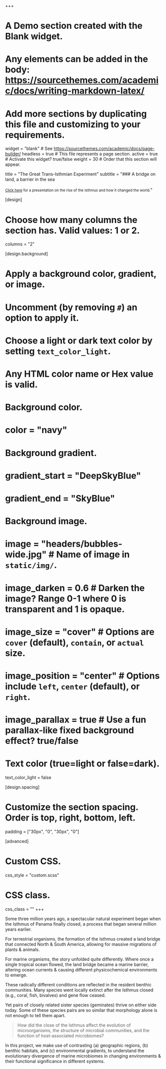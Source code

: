+++
# A Demo section created with the Blank widget.
# Any elements can be added in the body: https://sourcethemes.com/academic/docs/writing-markdown-latex/
# Add more sections by duplicating this file and customizing to your requirements.

widget = "blank"  # See https://sourcethemes.com/academic/docs/page-builder/
headless = true  # This file represents a page section.
active = true  # Activate this widget? true/false
weight = 30  # Order that this section will appear.

title = "The Great Trans-Isthmian Experiment"
subtitle = "### A bridge on land, a barrier in the sea <br/> <br/>  <small>[Click here](/talk/the-isthmus//) for a presentation on the rise of the Isthmus and how it changed the world.</small>"

[design]
  # Choose how many columns the section has. Valid values: 1 or 2.
  columns = "2"

[design.background]
  # Apply a background color, gradient, or image.
  #   Uncomment (by removing `#`) an option to apply it.
  #   Choose a light or dark text color by setting `text_color_light`.
  #   Any HTML color name or Hex value is valid.

  # Background color.
  # color = "navy"

  # Background gradient.
  # gradient_start = "DeepSkyBlue"
  # gradient_end = "SkyBlue"

  # Background image.
#  image = "headers/bubbles-wide.jpg"  # Name of image in `static/img/`.
#  image_darken = 0.6  # Darken the image? Range 0-1 where 0 is transparent and 1 is opaque.
#  image_size = "cover"  #  Options are `cover` (default), `contain`, or `actual` size.
#  image_position = "center"  # Options include `left`, `center` (default), or `right`.
#  image_parallax = true  # Use a fun parallax-like fixed background effect? true/false

  # Text color (true=light or false=dark).
  text_color_light = false

[design.spacing]
  # Customize the section spacing. Order is top, right, bottom, left.
  padding = ["30px", "0", "30px", "0"]

[advanced]
 # Custom CSS.
 css_style = "custom.scss"

 # CSS class.
 css_class = ""
+++

<div class="summary-text">

  <p>Some <span class="callout">three million years</span> ago, a spectacular natural experiment began when the <span class="callout">Isthmus</span> of <span class="callout">Panama</span> finally <span class="callout">closed</span>, a process that began several million years earlier.</p>

  <p>For <span class="callout">terrestrial</span> organisms, the formation of the Isthmus created a land <span class="callout">bridge</span> that connected North & South America, allowing for massive <span class="callout">migrations</span> of plants & animals.</p>

  <p>For <span class="callout">marine</span> organisms, the story unfolded quite differently. Where once a single tropical ocean flowed, the land bridge became a marine <span class="callout">barrier</span>, altering ocean currents & causing different physicochemical environments to emerge.</p>

  <p>These radically different conditions are reflected in the resident benthic communities. Many species went locally extinct after the Isthmus closed (e.g., coral, fish, bivalves) and gene flow ceased.</p>

  <p>Yet pairs of closely related sister species (<span class="callout">geminates</span>) thrive on either side today. Some of these species pairs are so similar that morphology alone is not enough to tell them apart.</p>


  > How did the close of the Isthmus affect the evolution of microorganisms, the structure of microbial communities, and the function of host-associated microbiomes?

  <p>In this project, we make use of contrasting (a) <span class="callout">geographic regions</span>, (b) <span class="callout">benthic habitats</span>, and (c) <span class="callout">environmental gradients</span>, to understand the evolutionary divergence of marine microbiomes in changing environments & their functional significance in different systems.</p>

</div>

